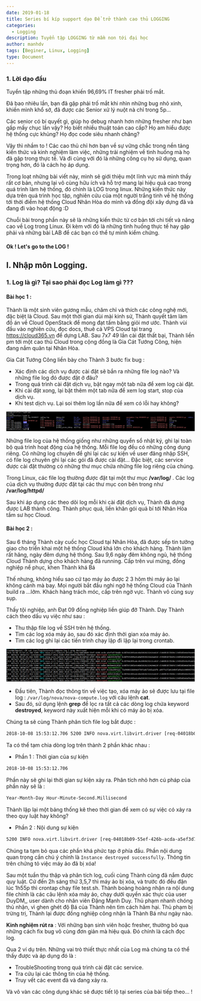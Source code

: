 ```yaml
---
date: 2019-01-18
title: Series bí kíp support dạo Để trở thành cao thủ LOGGING
categories:
  - Logging
description: Tuyển tập LOGGING từ mầm non tới đại học
author: manhdv
tags: [Beginer, Linux, Logging]
type: Document
---
```


### 1. Lời dạo đầu

Tuyển tập những thủ đoạn khiến 96,69% IT fresher phải trố mắt.

Đã bao nhiêu lần, bạn đã gặp phải trố mắt khi nhìn những bug nhỏ xinh, khiến mình khổ sở, đã được các Senior xử lý nuột nà chỉ trong 5p...

Các senior có bí quyết gì, giúp họ debug nhanh hơn những fresher như bạn gấp mấy chục lần vậy? Họ biết nhiều thuật toán cao cấp? Họ am hiểu được hệ thống cực khủng? Họ đọc code siêu nhanh chăng?

Vậy thì nhầm to ! Các cao thủ chỉ hơn bạn về sự vững chắc trong nền tảng kiến thức và kinh nghiệm làm việc, những trải nghiệm về tình huống mà họ đã gặp trong thực tế. Và đi cùng với đó là những công cụ họ sử dụng, quan trọng hơn, đó là cách họ áp dụng. 

Trong loạt những bài viết này, mình sẽ giới thiệu một lĩnh vực mà mình thấy rất cơ bản, nhưng lại vô cùng hữu ích và hỗ trợ mang lại hiệu quả cao trong quá trình làm hệ thống, đó chính là LOG trong linux. Những kiến thức này dựa trên quá trình học tập, nghiên cứu của một người trắng tinh về hệ thống tới thời điểm hệ thống Cloud Nhân Hòa do mình và đồng đội xây dựng đã và đang đi vào hoạt động :D 

Chuỗi bài trong phần này sẽ là những kiến thức từ cơ bản tới chi tiết và nâng cao về Log trong Linux. Đi kèm với đó là những tình huống thực tế hay gặp phải và những bài LAB để các bạn có thể tự mình kiểm chứng.
 
#### Ok ! Let's go to the LOG ! 

## I. Nhập môn Logging. 

### 1. Log là gì? Tại sao phải đọc Log làm gì ???

#### Bài học 1 : 

Thành là một sinh viên gương mẫu, chăm chỉ và thích các công nghệ mới, đặc biệt là Cloud. Sau một thời gian dùi mài kinh sử, Thành quyết tâm làm đồ án về Cloud OpenStack để mong đạt tấm bằng giỏi mơ ước. Thành vùi đầu vào nghiên cứu, đọc docs, thuê cả VPS Cloud tại trang https://cloud365.vn để dựng LAB. Sau 7x7 49 lần cài đặt thất bại, Thành liền pm tới một cao thủ Cloud trong cộng đồng là Gia Cát Tướng Công, hiện đang nắm quân tại Nhân Hòa. 

Gia Cát Tướng Công liền bày cho Thành 3 bước fix bug : 

 - Xác định các dịch vụ được cài đặt sẽ bắn ra những file log nào? Và những file log đó được đặt ở đâu?
 - Trong quá trình cài đặt dịch vụ, bật ngay một tab nữa để xem log cài đặt.
 - Khi cài đặt xong, lại bật thêm một tab nữa để xem log start, stop của dịch vụ.
 - Khi test dịch vụ. Lại soi thêm log lần nữa để xem có lỗi hay không?
	
![log](/images/img-logging/log-00.png)

Những file log của hệ thống giống như những quyển sổ nhật ký, ghi lại toàn bộ quá trình hoạt động của hệ thống. Mỗi file log đều có những công dụng riêng. Có những log chuyên để ghi lại các sự kiện về user đăng nhập SSH, có file log chuyên ghi lại các gói đã được cài đặt... Đặc biệt, các service được cài đặt thường có những thư mục chứa những file log riêng của chúng. 

Trong Linux, các file log thường được đặt tại một thư mục **/var/log/** . Các log của dịch vụ thường được đặt tại các thư mục con bên trong như **/var/log/httpd/**

Sau khi áp dụng các theo dõi log mỗi khi cài đặt dịch vụ, Thành đã dựng được LAB thành công. Thành phục quá, liền khăn gói quả bí tới Nhân Hòa tầm sư học Cloud. 

#### Bài học 2 : 

Sau 6 tháng Thành cày cuốc học Cloud tại Nhân Hòa, đã được sếp tin tưởng giao cho triển khai một hệ thống Cloud khá lớn cho khách hàng. Thành làm rất hăng, ngày đêm dựng hệ thống. Sau 9,6 ngày đêm không ngủ, hệ thống Cloud Thành dựng cho khách hàng đã running. Cấp trên vui mừng, đồng nghiệp nể phục, khen Thành khá Bá

Thế nhưng, không hiểu sao cứ tạo máy ảo được 2 3 hôm thì máy ảo lại không cánh mà bay.
Mọi người bắt đầu nghi ngờ hệ thống Cloud của Thành build ra ...lởm. Khách hàng trách móc, cấp trên ngờ vực. Thành vô cùng suy sụp. 

Thấy tội nghiệp, anh Đạt 09 đồng nghiệp liền giúp đỡ Thành. Dạy Thành cách theo dấu vụ việc như sau : 

 - Thu thập file log về SSH trên hệ thống.
 - Tìm các log xóa máy ảo, sau đó xác định thời gian xóa máy ảo.
 - Tìm các log ghi lại các tiến trình chạy lặp đi lặp lại trong crontab. 

![log](/images/img-logging/log-01.png)

 - Đầu tiên, Thành đọc thông tin về việc tạo, xóa máy ảo sẽ được lưu tại file log : `/var/log/nova/nova-compute.log` với câu lệnh **cat**. 
 - Sau đó, sử dụng lệnh **grep** để lọc ra tất cả các dòng log chứa keyword **destroyed**, keyword này xuất hiện mỗi khi có máy ảo bị xóa. 

Chúng ta sẽ cùng Thành phân tích file log bắt được : 

```sh
2018-10-08 15:53:12.706 5200 INFO nova.virt.libvirt.driver [req-04018b09-55ef-426b-acda-a5ef3d7784d9 6cdd7041895a4ce8a50636232e2ea62d c540d81b72bd4c119d5dd3e0a59a4ebd - default default] [instance: 3a505027-d426-43d0-9fe9-0086fcdad7b4] Instance destroyed successfully.
```

Ta có thể tạm chia dòng log trên thành 2 phần khác nhau :

 - Phần 1 : Thời gian của sự kiện
```sh
2018-10-08 15:53:12.706
```
Phần này sẽ ghi lại thời gian sự kiện xảy ra. Phân tích nhỏ hơn cú pháp của phần này sẽ là : 

```sh
Year-Month-Day Hour-Minute-Second.Millisecond
```

Thành lập lại một bảng thống kê theo thời gian để xem có sự việc có xảy ra theo quy luật hay không?

 - Phần 2 : Nội dung sự kiện
 
```sh
5200 INFO nova.virt.libvirt.driver [req-04018b09-55ef-426b-acda-a5ef3d7784d9 6cdd7041895a4ce8a50636232e2ea62d c540d81b72bd4c119d5dd3e0a59a4ebd - default default] [instance: 3a505027-d426-43d0-9fe9-0086fcdad7b4] Instance destroyed successfully.
```

Chúng ta tạm bỏ qua các phần khá phức tạp ở phía đầu. Phần nội dung quan trọng cần chú ý chính là `Instance destroyed successfully`. Thông tin trên chứng tỏ việc máy ảo đã bị xóa!

Sau một tuần thu thập và phân tích log, cuối cùng Thành cũng đã nắm được quy luật. Cứ đến 2h sáng thứ 3,5,7 thì máy ảo bị xóa, và trước đó đều đặn lúc 1h55p thì crontap chạy file test.sh. Thành boàng hoàng nhận ra nội dung file chính là các câu lệnh xóa máy ảo, chạy dưới quyền xác thực của user DuyDM,, user dành cho nhân viên Đặng Mạnh Duy. Thủ phạm nhanh chóng thủ nhận, vì ghen ghét độ Bá của Thành nên tìm cách hãm hại. 
Thủ phạm bị trừng trị, Thành lại được đồng nghiệp công nhận là Thành Bá như ngày nào.  

**Kinh nghiệm rút ra** : Với những bạn sinh viên hoặc fresher, thường bỏ qua những cách fix bug vô cùng đơn giản mà hiệu quả. Đó chính là cách đọc log.

Qua 2 ví dụ trên. Những vai trò thiết thực nhất của Log mà chúng ta có thể thấy được và áp dụng đó là : 

 - TroubleShooting trong quá trình cài đặt các service.
 - Tra cứu lại các thông tin của hệ thống.
 - Truy vết các event đã và đang xảy ra.

Và vô vàn các công dụng khác sẽ được tiết lộ tại series của bài tiếp theo... !
